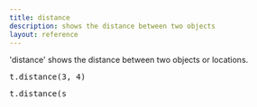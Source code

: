 ```yaml
---
title: distance
description: shows the distance between two objects
layout: reference
---
```


'distance' shows the distance between two objects or locations. 

<pre class="jumbo">
t.distance(<span data-dfnup="distance to coordinates (3, 4)">3, 4</span>)
</pre>

<pre class="jumbo">
t.distance(<span data-dfnup="distance to object s">s</span>
</pre>
